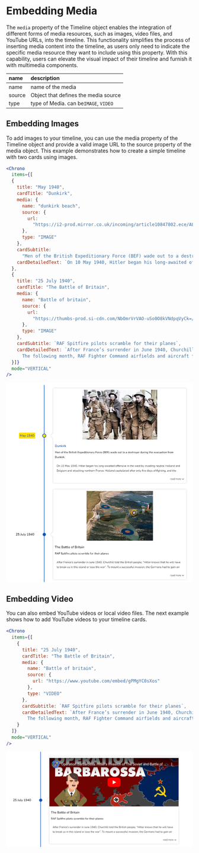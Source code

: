 # Embedding Media

The `media` property of the Timeline object enables the integration of different forms of media resources, such as images, video files, and YouTube URLs, into the timeline. This functionality simplifies the process of inserting media content into the timeline, as users only need to indicate the specific media resource they want to include using this property. With this capability, users can elevate the visual impact of their timeline and furnish it with multimedia components.

| name   | description                           |
| :----- | :------------------------------------ |
| name   | name of the media                     |
| source | Object that defines the media source  |
| type   | type of Media. can be`IMAGE`, `VIDEO` |

## Embedding Images

To add images to your timeline, you can use the media property of the Timeline object and provide a valid image URL to the source property of the media object. This example demonstrates how to create a simple timeline with two cards using images.

```jsx
<Chrono
  items={[
  {
    title: "May 1940",
    cardTitle: "Dunkirk",
    media: {
      name: "dunkirk beach",
      source: {
        url:
          "https://i2-prod.mirror.co.uk/incoming/article10847802.ece/ALTERNATES/s810/PAY-Dunkirk-in-colour.jpg"
      },
      type: "IMAGE"
    },
    cardSubtitle:
      "Men of the British Expeditionary Force (BEF) wade out to a destroyer during the evacuation from Dunkirk.",
    cardDetailedText: `On 10 May 1940, Hitler began his long-awaited offensive in the west by invading neutral Holland and Belgium and attacking northern France. Holland capitulated after only five days of fighting, and the Belgians surrendered on 28 May. With the success of the German ‘Blitzkrieg’, the British Expeditionary Force and French troops were in danger of being cut off and destroyed.`
  },
  {
    title: "25 July 1940",
    cardTitle: "The Battle of Britain",
    media: {
      name: "Battle of britain",
      source: {
        url:
          "https://thumbs-prod.si-cdn.com/NbOmrVrVAO-uSo0O8kVNdpqVyCk=/800x600/filters:no_upscale()/https://public-media.si-cdn.com/filer/c6/b0/c6b0f904-ae9c-47e5-86a9-493dfaefd43c/spitfire_1.jpg"
      },
      type: "IMAGE"
    },
    cardSubtitle: `RAF Spitfire pilots scramble for their planes`,
    cardDetailedText: `After France’s surrender in June 1940, Churchill told the British people, “Hitler knows that he will have to break us in this island or lose the war”. To mount a successful invasion, the Germans had to gain air superiority. The first phase of the battle began on 10 July with Luftwaffe attacks on shipping in the Channel.
      The following month, RAF Fighter Command airfields and aircraft factories came under attack. Under the dynamic direction of Lord Beaverbrook, production of Spitfire and Hurricane fighters increased, and despite its losses in pilots and planes, the RAF was never as seriously weakened as the Germans supposed.`
  }]}
  mode="VERTICAL"
/>
```

![media-images](../assets/media-images.png)

## Embedding Video

You can also embed YouTube videos or local video files. The next example shows how to add YouTube videos to your timeline cards.

```jsx
<Chrono
  items={[
    {
      title: "25 July 1940",
      cardTitle: "The Battle of Britain",
      media: {
        name: "Battle of britain",
        source: {
          url: "https://www.youtube.com/embed/gPMgYC0sXos"
        },
        type: "VIDEO"
      },
      cardSubtitle: `RAF Spitfire pilots scramble for their planes`,
      cardDetailedText: `After France’s surrender in June 1940, Churchill told the British people, “Hitler knows that he will have to break us in this island or lose the war”. To mount a successful invasion, the Germans had to gain air superiority. The first phase of the battle began on 10 July with Luftwaffe attacks on shipping in the Channel.
        The following month, RAF Fighter Command airfields and aircraft factories came under attack. Under the dynamic direction of Lord Beaverbrook, production of Spitfire and Hurricane fighters increased, and despite its losses in pilots and planes, the RAF was never as seriously weakened as the Germans supposed.`
    }
  ]}
  mode="VERTICAL"
/>
```

![media-video](../assets/media-video.png)
